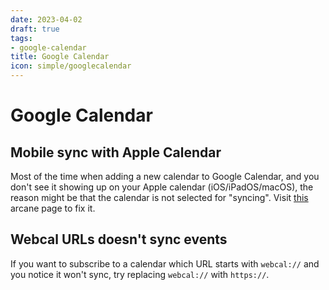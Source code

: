 ```yaml
---
date: 2023-04-02
draft: true
tags:
- google-calendar
title: Google Calendar
icon: simple/googlecalendar
---
```


# Google Calendar

## Mobile sync with Apple Calendar

Most of the time when adding a new calendar to Google Calendar, and you don't see it showing up on your Apple calendar (iOS/iPadOS/macOS), the reason might be that the calendar is not selected for "syncing". Visit [this](https://calendar.google.com/calendar/syncselect) arcane page to fix it.

## Webcal URLs doesn't sync events

If you want to subscribe to a calendar which URL starts with `webcal://` and you notice it won't sync, try replacing `webcal://` with `https://`.

